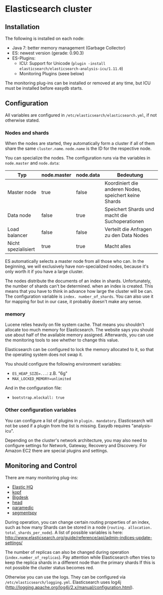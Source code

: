 # Elasticsearch cluster

## Installation

The following is installed on each node:

- Java 7: better memory management (Garbage Collector)
- ES: newest version (gerade: 0.90.3)
- ES-Plugins:
  - ICU: Support for Unicode (`plugin -install elasticsearch/elasticsearch-analysis-icu/1.11.0`)
  - Monitoring Plugins (seee below)

The monitoring plug-ins can be installed or removed at any time, but ICU must be installed
before easydb starts.

## Configuration

All variables are configured in `/etc/elasticsearch/elasticsearch.yml`, if not otherwise stated.

### Nodes and shards

When the nodes are started, they automatically form a cluster if all of them share the same `cluster.name`. `node.name` is the ID for the respective node.

You can specialize the nodes. The configuration runs via the variables in `node.master`
and `node.data`:

| Typ | node.master | node.data | Bedeutung |
|-----|-------------|-----------|-----------|
| Master node | true | false | Koordiniert die anderen Nodes, speichert keine Shards |
| Data node | false | true | Speichert Shards und macht die Suchoperationen |
| Load balancer | false | false | Verteilt die Anfragen zu den Data Nodes |
| Nicht spezialisiert | true | true | Macht alles |

ES automatically selects a master node from all those who can. In the beginning, we will exclusively
have non-specialized nodes, because it's only worth it if you have a large cluster.

The nodes distribute the documents of an index in shards. Unfortunately, the number of shards can't be determined.
when an index is created. This means that you have to think in advance how large the cluster will be
can. The configuration variable is `index. number_of_shards`. You can also use it for mapping for
but in our case, it probably doesn't make any sense.

### memory

Lucene relies heavily on file system cache. That means you shouldn't allocate too much memory for Elasticsearch. The website says you should use about half of the available memory
assigned. Afterwards, you can use the monitoring tools to see whether to change this value.

Elasticsearch can be configured to lock the memory allocated to it, so that
the operating system does not swap it.

You should configure the following environment variables:

- `ES_HEAP_SIZE=...`: z.B. "6g"
- `MAX_LOCKED_MEMORY=unlimited`

And in the configuration file:

- `bootstrap.mlockall: true`

### Other configuration variables

You can configure a list of plugins in `plugin. mandatory`. Elasticsearch will not be used
if a plugin from the list is missing. Easydb requires "analysis-icu".

Depending on the cluster's network architecture, you may also need to configure settings for Network,
Gateway, Recovery and Discovery. For Amazon EC2 there are special plugins and settings.

## Monitoring and Control

There are many monitoring plug-ins:

- [Elastic HQ](http://www.elastichq.org/)
- [kopf](https://github.com/lmenezes/elasticsearch-kopf)
- [Bigdesk](http://bigdesk.org)
- [head](https://mobz.github.io/elasticsearch-head/)
- [paramedic](https://github.com/karmi/elasticsearch-paramedic)
- [segmentspy](https://github.com/polyfractal/elasticsearch-segmentspy)

During operation, you can change certain routing properties of an index, such as how many
Shards can be stored in a node (`routing. allocation. total_shards_per_node`). A list
of possible variables is here: http://www.elasticsearch.org/guide/reference/api/admin-indices-update-settings/

The number of replicas can also be changed during operation (`index.number_of_replicas`). Pay attention while Elasticsearch often tries to keep the replica shards in a different node than the primary shards
 If this is not possible the cluster status becomes red.

Otherwise you can use the logs. They can be configured via `/etc/elasticsearch/logging.yml`.
Elasticsearch uses log4j (http://logging.apache.org/log4j/2.x/manual/configuration.html).

